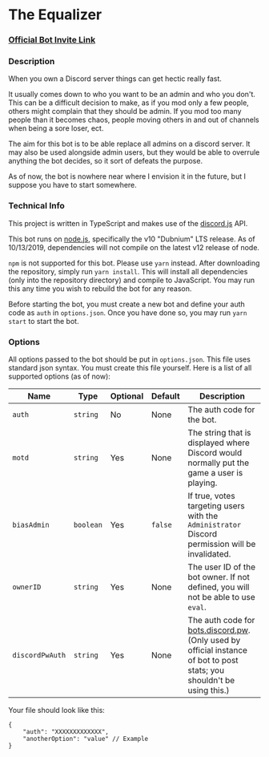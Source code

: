 # The Equalizer

### [Official Bot Invite Link](https://discordapp.com/oauth2/authorize?=&client_id=276532396998787072&scope=bot&permissions=8)

### Description
When you own a Discord server things can get hectic really fast.

It usually comes down to who you want to be an admin and who you don't. This can be a difficult decision to make, as if you mod only a few people, others might complain that they should be admin. If you mod too many people than it becomes chaos, people moving others in and out of channels when being a sore loser, ect.

The aim for this bot is to be able replace all admins on a discord server. It may also be used alongside admin users, but they would be able to overrule anything the bot decides, so it sort of defeats the purpose.

As of now, the bot is nowhere near where I envision it in the future, but I suppose you have to start somewhere.

### Technical Info

This project is written in TypeScript and makes use of the [discord.js](https://discord.js.org) API.

This bot runs on [node.js](https://nodejs.org), specifically the v10 "Dubnium" LTS release. As of 10/13/2019, dependencies will not compile on the latest v12 release of node.

`npm` is not supported for this bot. Please use `yarn` instead. After downloading the repository, simply run `yarn install`. This will install all dependencies (only into the repository directory) and compile to JavaScript. You may run this any time you wish to rebuild the bot for any reason.

Before starting the bot, you must create a new bot and define your auth code as `auth` in `options.json`. Once you have done so, you may run `yarn start` to start the bot.

### Options

All options passed to the bot should be put in `options.json`. This file uses standard json syntax. You must create this file yourself. Here is a list of all supported options (as of now):

Name | Type | Optional | Default | Description
---- | ---- | -------- | ------- | -----------
`auth` | `string` | No | None | The auth code for the bot.
`motd` | `string` | Yes | None | The string that is displayed where Discord would normally put the game a user is playing.
`biasAdmin` | `boolean` | Yes | `false` | If true, votes targeting users with the `Administrator` Discord permission will be invalidated.
`ownerID` | `string` | Yes | None | The user ID of the bot owner. If not defined, you will not be able to use `eval`.
`discordPwAuth` | `string` | Yes | None | The auth code for [bots.discord.pw](https://bots.discord.pw). (Only used by official instance of bot to post stats; you shouldn't be using this.)

Your file should look like this:
```
{
	"auth": "XXXXXXXXXXXXX",
	"anotherOption": "value" // Example
}
```
